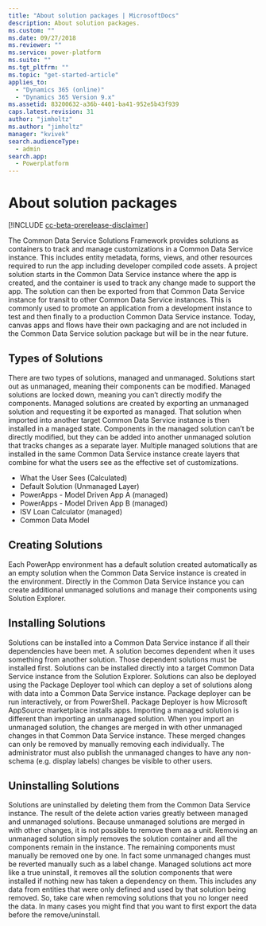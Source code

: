 ```yaml
---
title: "About solution packages | MicrosoftDocs"
description: About solution packages.
ms.custom: ""
ms.date: 09/27/2018
ms.reviewer: ""
ms.service: power-platform
ms.suite: ""
ms.tgt_pltfrm: ""
ms.topic: "get-started-article"
applies_to: 
  - "Dynamics 365 (online)"
  - "Dynamics 365 Version 9.x"
ms.assetid: 83200632-a36b-4401-ba41-952e5b43f939
caps.latest.revision: 31
author: "jimholtz"
ms.author: "jimholtz"
manager: "kvivek"
search.audienceType: 
  - admin
search.app: 
  - Powerplatform
---
```

# About solution packages

[!INCLUDE [cc-beta-prerelease-disclaimer](../includes/cc-beta-prerelease-disclaimer.md)]

The Common Data Service Solutions Framework provides solutions as containers to track and manage customizations in a Common Data Service instance. This includes entity metadata, forms, views, and other resources required to run the app including developer compiled code assets. A project solution starts in the Common Data Service instance where the app is created, and the container is used to track any change made to support the app. The solution can then be exported from that Common Data Service instance for transit to other Common Data Service instances. This is commonly used to promote an application from a development instance to test and then finally to a production Common Data Service instance. Today, canvas apps and flows have their own packaging and are not included
in the Common Data Service solution package but will be in the near future.

## Types of Solutions

There are two types of solutions, managed and unmanaged. Solutions start out as unmanaged, meaning their components can be modified. Managed solutions are locked down, meaning you can’t directly modify the components. Managed solutions are created by exporting an unmanaged solution and requesting it be exported as managed. That solution when imported into another target Common Data Service instance is then installed in a managed state. Components in the managed solution can’t be directly modified, but they can be added into another unmanaged solution that tracks changes as a separate layer. Multiple managed solutions that are installed in the same Common Data Service instance create layers that combine for what the
users see as the effective set of customizations.

- What the User Sees (Calculated)
- Default Solution (Unmanaged Layer)
- PowerApps - Model Driven App A (managed)
- PowerApps - Model Driven App B (managed)
- ISV Loan Calculator (managed)
- Common Data Model

## Creating Solutions

Each PowerApp environment has a default solution created automatically as an empty solution when the Common Data Service instance is created in the environment. Directly in the Common Data Service instance you can create additional unmanaged solutions and manage their components using Solution Explorer.

## Installing Solutions

Solutions can be installed into a Common Data Service instance if all their dependencies have been met. A solution becomes dependent when it uses something from another solution. Those dependent solutions must be installed first. Solutions can be installed directly into a target Common Data Service instance from the Solution Explorer. Solutions can also be deployed using the Package Deployer tool which can deploy a set of solutions along with data into a Common Data Service instance. Package deployer can be run interactively, or from PowerShell. Package Deployer is how Microsoft AppSource marketplace installs apps. Importing a managed solution is different than importing an unmanaged solution. When you import an unmanaged solution, the changes are merged in with other unmanaged changes in that Common Data Service instance. These merged changes can only be removed by manually removing each individually. The administrator must also publish the unmanaged changes to have any non-schema (e.g. display labels) changes be visible to other users.

## Uninstalling Solutions

Solutions are uninstalled by deleting them from the Common Data Service instance. The result of the delete action varies greatly between managed and unmanaged solutions. Because unmanaged solutions are merged in with other changes, it is not possible to remove them as a unit. Removing an unmanaged solution simply removes the solution container and all the components remain in the instance. The remaining components must manually be removed one by one. In fact some unmanaged changes must be reverted manually such as a label change. Managed solutions act more like a true uninstall, it removes all the solution components that were installed if nothing new has taken a dependency on them. This includes any data from entities that were only defined and used by that solution being removed. So, take care when removing solutions that you no longer need the data. In many cases you might find that
you want to first export the data before the remove/uninstall.
